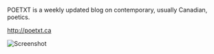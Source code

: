 POETXT is a weekly updated blog on contemporary, usually Canadian, poetics.

http://poetxt.ca

![Screenshot](https://raw.github.com/zibs/poetxt/gh-pages/img/poetxt.png)
